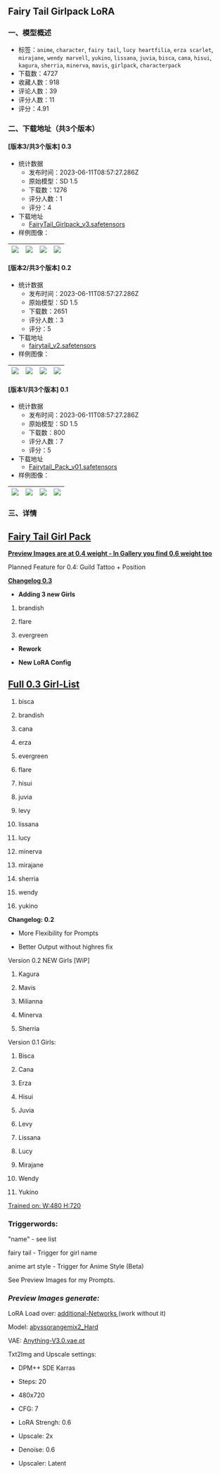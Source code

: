 ## Fairy Tail Girlpack LoRA
### 一、模型概述

- 标签：`anime`, `character`, `fairy tail`, `lucy heartfilia`, `erza scarlet`, `mirajane`, `wendy marvell`, `yukino`, `lissana`, `juvia`, `bisca`, `cana`, `hisui`, `kagura`, `sherria`, `minerva`, `mavis`, `girlpack`, `characterpack`
- 下载数：4727
- 收藏人数：918
- 评论人数：39
- 评分人数：11
- 评分：4.91

### 二、下载地址（共3个版本）

#### [版本3/共3个版本] 0.3

- 统计数据
  - 发布时间：2023-06-11T08:57:27.286Z
  - 原始模型：SD 1.5
  - 下载数：1276
  - 评分人数：1
  - 评分：4
- 下载地址
  - [FairyTail_Girlpack_v3.safetensors](https://civitai.com/api/download/models/93658)
- 样例图像：

| <img src="https://image.civitai.com/xG1nkqKTMzGDvpLrqFT7WA/fac7bb3d-1634-4439-b331-a93e97f046e5/width=450/1106606.jpeg" /> | <img src="https://image.civitai.com/xG1nkqKTMzGDvpLrqFT7WA/794ef692-5199-4958-9dfb-57cace4a64f2/width=450/1106609.jpeg" /> | <img src="https://image.civitai.com/xG1nkqKTMzGDvpLrqFT7WA/b1e45b1c-bbc3-40b4-bd41-48a65327033d/width=450/1106611.jpeg" /> | <img src="https://image.civitai.com/xG1nkqKTMzGDvpLrqFT7WA/0213fcd8-ec12-45cb-b198-af337891f0bb/width=450/1106607.jpeg" /> |
| ---- | ---- | ---- | ---- |

#### [版本2/共3个版本] 0.2

- 统计数据
  - 发布时间：2023-06-11T08:57:27.286Z
  - 原始模型：SD 1.5
  - 下载数：2651
  - 评分人数：3
  - 评分：5
- 下载地址
  - [fairytail_v2.safetensors](https://civitai.com/api/download/models/27779)
- 样例图像：

| <img src="https://image.civitai.com/xG1nkqKTMzGDvpLrqFT7WA/614aeb1b-314e-4a77-f5f6-ca14db9c8000/width=450/311953.jpeg" /> | <img src="https://image.civitai.com/xG1nkqKTMzGDvpLrqFT7WA/5eecd7b8-f9f8-451b-8ce0-0a55fec34300/width=450/311939.jpeg" /> | <img src="https://image.civitai.com/xG1nkqKTMzGDvpLrqFT7WA/ed9828c4-c3cd-4641-a0a0-f7bd9cf40700/width=450/311938.jpeg" /> | <img src="https://image.civitai.com/xG1nkqKTMzGDvpLrqFT7WA/e0e0c2a8-dfb6-450f-be38-45f92174b900/width=450/311937.jpeg" /> |
| ---- | ---- | ---- | ---- |

#### [版本1/共3个版本] 0.1

- 统计数据
  - 发布时间：2023-06-11T08:57:27.286Z
  - 原始模型：SD 1.5
  - 下载数：800
  - 评分人数：7
  - 评分：5
- 下载地址
  - [Fairytail_Pack_v01.safetensors](https://civitai.com/api/download/models/24626)
- 样例图像：

| <img src="https://image.civitai.com/xG1nkqKTMzGDvpLrqFT7WA/9eaee417-94a6-4e20-9143-18e7a124d300/width=450/268439.jpeg" /> | <img src="https://image.civitai.com/xG1nkqKTMzGDvpLrqFT7WA/a153bf2a-308f-4b19-7de2-7484327ab000/width=450/268450.jpeg" /> | <img src="https://image.civitai.com/xG1nkqKTMzGDvpLrqFT7WA/5ef03fd5-fc11-407a-6e1e-93c8f774f300/width=450/268449.jpeg" /> | <img src="https://image.civitai.com/xG1nkqKTMzGDvpLrqFT7WA/a6974fb0-50a5-4c00-3d5f-77e9cdf8ca00/width=450/268448.jpeg" /> |
| ---- | ---- | ---- | ---- |


### 三、详情
<h2 id="heading-835"><strong><u>Fairy Tail Girl Pack</u></strong></h2><p><strong><u>Preview Images are at 0.4 weight - In Gallery you find 0.6 weight too</u></strong></p><p>Planned Feature for 0.4: Guild Tattoo + Position </p><p></p><p></p><p><strong><u>Changelog 0.3</u></strong></p><ul><li><p><strong>Adding 3 new Girls</strong></p></li></ul><ol><li><p>brandish</p></li><li><p>flare</p></li><li><p>evergreen</p></li></ol><ul><li><p><strong>Rework</strong></p></li><li><p><strong>New LoRA Config</strong></p></li></ul><p></p><h2 id="heading-836"><strong><u>Full 0.3 Girl-List</u></strong></h2><ol><li><p>bisca</p></li><li><p>brandish</p></li><li><p>cana</p></li><li><p>erza</p></li><li><p>evergreen</p></li><li><p>flare</p></li><li><p>hisui</p></li><li><p>juvia</p></li><li><p>levy</p></li><li><p>lissana</p></li><li><p>lucy</p></li><li><p>minerva</p></li><li><p>mirajane</p></li><li><p>sherria</p></li><li><p>wendy</p></li><li><p>yukino</p></li></ol><p></p><p><strong>Changelog: 0.2</strong></p><ul><li><p>More Flexibility for Prompts</p></li><li><p>Better Output without highres fix</p></li></ul><p></p><p></p><p>Version 0.2 NEW Girls [WiP]</p><ol><li><p>Kagura</p></li><li><p>Mavis</p></li><li><p>Milianna</p></li><li><p>Minerva</p></li><li><p>Sherria</p></li></ol><p></p><p>Version 0.1 Girls:</p><ol><li><p>Bisca</p></li><li><p>Cana</p></li><li><p>Erza</p></li><li><p>Hisui</p></li><li><p>Juvia</p></li><li><p>Levy</p></li><li><p>Lissana</p></li><li><p>Lucy</p></li><li><p>Mirajane</p></li><li><p>Wendy</p></li><li><p>Yukino</p></li></ol><p></p><p><u>Trained on: W:480 H:720</u></p><p></p><h3 id="heading-837">Triggerwords:</h3><p>"name" - see list</p><p>fairy tail - Trigger for girl name</p><p>anime art style - Trigger for Anime Style (Beta)</p><p></p><p>See Preview Images for my Prompts.</p><p></p><h3 id="heading-838"><em>Preview Images generate:</em></h3><p>LoRA Load over: <a target="_blank" rel="ugc" href="https://github.com/kohya-ss/sd-webui-additional-networks">additional-Networks </a>(work without it)</p><p>Model: <a target="_blank" rel="ugc" href="https://civitai.com/models/4451/abyssorangemix2-hardcore">abyssorangemix2_Hard</a></p><p>VAE: <a target="_blank" rel="ugc" href="http://Anything-V3.0.vae.pt">Anything-V3.0.vae.pt</a></p><p>Txt2Img and Upscale settings:</p><ul><li><p>DPM++ SDE Karras</p></li><li><p>Steps: 20</p></li><li><p>480x720</p></li><li><p>CFG: 7</p></li><li><p>LoRA Strengh: 0.6</p></li><li><p>Upscale: 2x</p></li><li><p>Denoise: 0.6</p></li><li><p>Upscaler: Latent</p><p></p></li></ul>